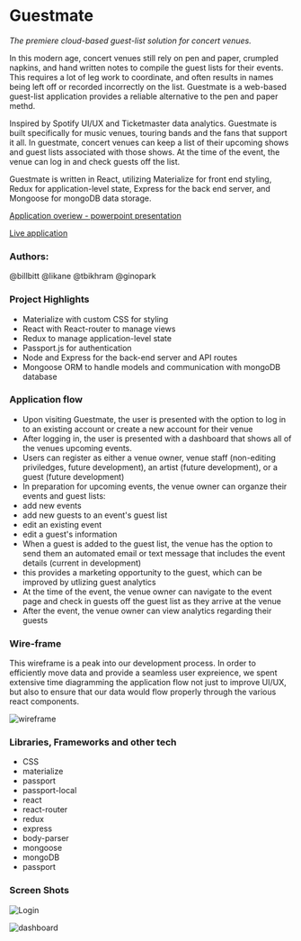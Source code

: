 # Guestmate
*The premiere cloud-based guest-list solution for concert venues.*

In this modern age, concert venues still rely on pen and paper, crumpled napkins, and hand written notes to compile the guest lists for their events.  This requires a lot of leg work to coordinate, and often results in names being left off or recorded incorrectly on the list.  Guestmate is a web-based guest-list application provides a reliable alternative to the pen and paper methd. 

Inspired by Spotify UI/UX and Ticketmaster data analytics. Guestmate is built specifically for music venues, touring bands and the fans that support it all.  In guestmate, concert venues can keep a list of their upcoming shows and guest lists associated with those shows.  At the time of the event, the venue can log in and check guests off the list.

Guestmate is written in React, utilizing Materialize for front end styling, Redux for application-level state, Express for the back end server, and Mongoose for mongoDB data storage.

[Application overiew - powerpoint presentation](https://docs.google.com/presentation/d/16AuuNiVx-6C_qLy8eopBgdTxHk44lBssERGpnRnCYJc/edit?usp=sharing)

[Live application](https://pacific-mountain-48488.herokuapp.com/)

### Authors: 
@billbitt
@likane
@tbikhram
@ginopark

### Project Highlights
+ Materialize with custom CSS for styling
+ React with React-router to manage views
+ Redux to manage application-level state
+ Passport.js for authentication
+ Node and Express for the back-end server and API routes
+ Mongoose ORM to handle models and communication with mongoDB database

### Application flow

+ Upon visiting Guestmate, the user is presented with the option to log in to an existing account or create a new account for their venue
+ After logging in, the user is presented with a dashboard that shows all of the venues upcoming events.
 + Users can register as either a venue owner, venue staff (non-editing priviledges, future development), an artist (future development), or a guest (future development)
+ In preparation for upcoming events, the venue owner can organze their events and guest lists:
 + add new events
 + add new guests to an event's guest list
 + edit an existing event 
 + edit a guest's information
+ When a guest is added to the guest list, the venue has the option to send them an automated email or text message that includes the event details (current in development)
 + this provides a marketing opportunity to the guest, which can be improved by utlizing guest analytics
+ At the time of the event, the venue owner can navigate to the event page and check in guests off the guest list as they arrive at the venue
+ After the event, the venue owner can view analytics regarding their guests

### Wire-frame
This wireframe is a peak into our development process.  In order to efficiently move data and provide a seamless user expreience, we spent extensive time diagramming the application flow not just to improve UI/UX, but also to ensure that our data would flow properly through the various react components.

![wireframe](http://i.imgur.com/8y71XDD.png)

### Libraries, Frameworks and other tech
+ CSS
+ materialize
+ passport
+ passport-local
+ react
+ react-router
+ redux
+ express
+ body-parser
+ mongoose
+ mongoDB
+ passport

### Screen Shots
![Login](http://i.imgur.com/qIqqwMN.png)

![dashboard](http://i.imgur.com/zPxG0rH.png)
